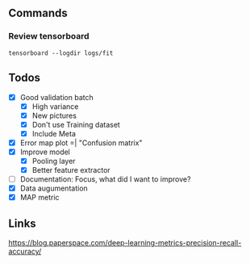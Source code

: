 ## Commands
### Review tensorboard
```
tensorboard --logdir logs/fit
```

## Todos
- [X] Good validation batch
  - [X] High variance
  - [X] New pictures
  - [X] Don't use Training dataset
  - [X] Include Meta
- [X] Error map plot =| "Confusion matrix"
- [X] Improve model
  - [X] Pooling layer
  - [X] Better feature extractor
- [ ] Documentation: Focus, what did I want to improve? 
- [X] Data augumentation
- [X] MAP metric

## Links
https://blog.paperspace.com/deep-learning-metrics-precision-recall-accuracy/